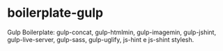 # boilerplate-gulp

Gulp Boilerplate: gulp-concat, gulp-htmlmin, gulp-imagemin, gulp-jshint, gulp-live-server, gulp-sass, gulp-uglify, js-hint e js-shint stylesh.



